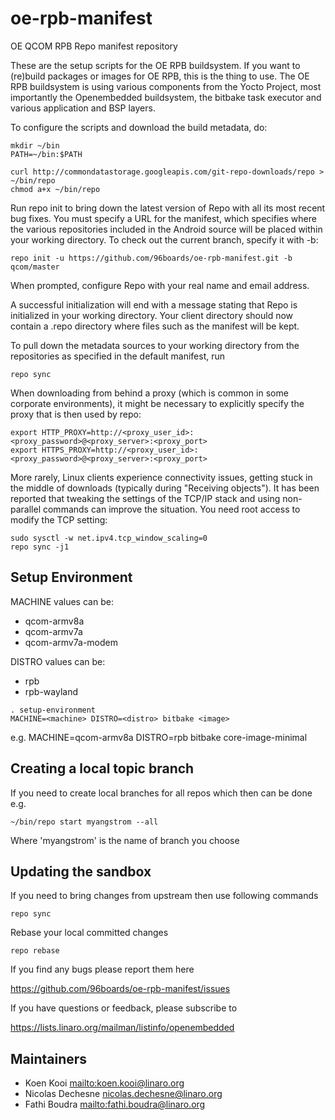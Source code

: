 oe-rpb-manifest
=================

OE QCOM RPB Repo manifest repository

These are the setup scripts for the OE RPB buildsystem. If you want to (re)build packages or images for OE RPB, this is the thing to use.
The OE RPB buildsystem is using various components from the Yocto Project, most importantly the Openembedded buildsystem, the bitbake task executor and various application and BSP layers.

To configure the scripts and download the build metadata, do:
```
mkdir ~/bin
PATH=~/bin:$PATH

curl http://commondatastorage.googleapis.com/git-repo-downloads/repo > ~/bin/repo
chmod a+x ~/bin/repo
```
Run repo init to bring down the latest version of Repo with all its most recent bug fixes. You must specify a URL for the manifest, which specifies where the various repositories included in the Android source will be placed within your working directory. To check out the current branch, specify it with -b:
```
repo init -u https://github.com/96boards/oe-rpb-manifest.git -b qcom/master
```
When prompted, configure Repo with your real name and email address.

A successful initialization will end with a message stating that Repo is initialized in your working directory. Your client directory should now contain a .repo directory where files such as the manifest will be kept.

To pull down the metadata sources to your working directory from the repositories as specified in the default manifest, run
```
repo sync
```
When downloading from behind a proxy (which is common in some corporate environments), it might be necessary to explicitly specify the proxy that is then used by repo:
```
export HTTP_PROXY=http://<proxy_user_id>:<proxy_password>@<proxy_server>:<proxy_port>
export HTTPS_PROXY=http://<proxy_user_id>:<proxy_password>@<proxy_server>:<proxy_port>
```
More rarely, Linux clients experience connectivity issues, getting stuck in the middle of downloads (typically during "Receiving objects"). It has been reported that tweaking the settings of the TCP/IP stack and using non-parallel commands can improve the situation. You need root access to modify the TCP setting:
```
sudo sysctl -w net.ipv4.tcp_window_scaling=0
repo sync -j1
```
Setup Environment
-----------------

MACHINE values can be:
* qcom-armv8a
* qcom-armv7a
* qcom-armv7a-modem

DISTRO values can be:
* rpb
* rpb-wayland

```
. setup-environment
MACHINE=<machine> DISTRO=<distro> bitbake <image>
```
e.g. MACHINE=qcom-armv8a DISTRO=rpb bitbake core-image-minimal

Creating a local topic branch
-----------------------------

If you need to create local branches for all repos which then can be done e.g.
```
~/bin/repo start myangstrom --all
```
Where 'myangstrom' is the name of branch you choose

Updating the sandbox
--------------------

If you need to bring changes from upstream then use following commands
```
repo sync
```
Rebase your local committed changes
```
repo rebase
```
If you find any bugs please report them here

https://github.com/96boards/oe-rpb-manifest/issues

If you have questions or feedback, please subscribe to

https://lists.linaro.org/mailman/listinfo/openembedded

Maintainers
-------------------------

* Koen Kooi <mailto:koen.kooi@linaro.org>
* Nicolas Dechesne <nicolas.dechesne@linaro.org>
* Fathi Boudra <mailto:fathi.boudra@linaro.org>
